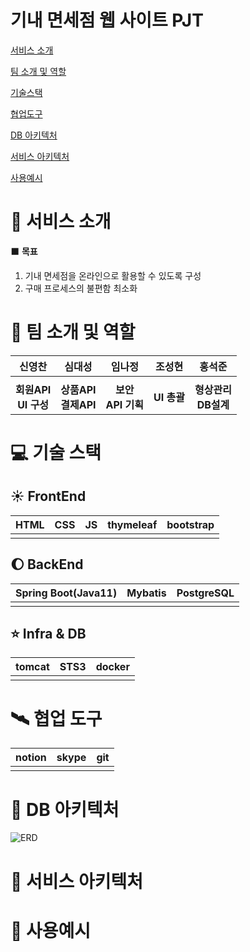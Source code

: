 # 기내 면세점 웹 사이트 PJT



[서비스 소개](#scroll-서비스-소개)

[팀 소개 및 역할](#cowboy_hat_face-팀-소개-및-역할)

[기술스택](#computer-기술-스택)

[협업도구](#artificial_satellite-협업-도구)

[DB 아키텍처](#book-DB-아키텍처)

[서비스 아키텍처](#memo-서비스-아키텍처)

[사용예시](#star2-사용예시)



# :scroll: 서비스 소개 

:black_large_square: **목표**

1. 기내 면세점을 온라인으로 활용할 수 있도록 구성
2. 구매 프로세스의 불편함 최소화





# :cowboy_hat_face: 팀 소개 및 역할

|         신영찬          |         심대성          |        임나정         |   조성현    |         홍석준          |
| :---------------------: | :---------------------: | :-------------------: | :---------: | :---------------------: |
|                         |                         |                       |             |                         |
| **회원API<br/>UI 구성** | **상품API<br/>결제API** | **보안<br/>API 기획** | **UI 총괄** | **형상관리<br/>DB설계** |





# :computer: 기술 스택

## :sunny: FrontEnd

| HTML | CSS  |  JS  | thymeleaf | bootstrap |
| :--: | :--: | :--: | :-------: | :-------: |
|      |      |      |           |           |



## :moon: BackEnd

| Spring Boot(Java11) | Mybatis | PostgreSQL|
| :--: | :--: | :--: |
|      |      |      |



## :star: Infra & DB

| tomcat | STS3 | docker |
| :--: | :--: | :--: |
|      |      |      |



# :artificial_satellite: 협업 도구

| notion | skype | git  |
| :----: | :---: | :--: |
|        |       |      |



#  :book: DB 아키텍처

![ERD](C:\Users\USER\Desktop\webPJT\team5\README.asset\ERD.PNG)

# :memo: 서비스 아키텍처



# :star2: 사용예시
